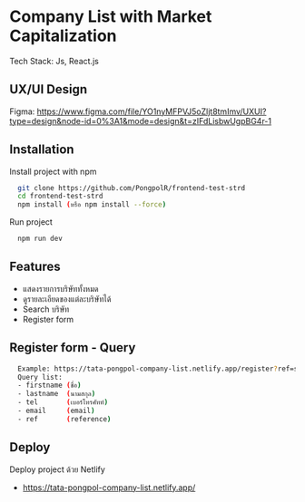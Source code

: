# Company List with Market Capitalization

Tech Stack: Js, React.js

## UX/UI Design
Figma:
https://www.figma.com/file/YO1nyMFPVJ5oZljt8tmImv/UXUI?type=design&node-id=0%3A1&mode=design&t=zIFdLisbwUgpBG4r-1

## Installation

Install project with npm

```bash
  git clone https://github.com/PongpolR/frontend-test-strd
  cd frontend-test-strd
  npm install (หรือ npm install --force)
```

Run project

```bash
  npm run dev
```

## Features

- แสดงรายการบริษัททั้งหมด
- ดูรายละเอียดของแต่ละบริษัทได้
- Search บริษัท
- Register form

## Register form - Query

```bash
  Example: https://tata-pongpol-company-list.netlify.app/register?ref=stockradars&email=example@siamsquared.com
  Query list:
  - firstname (ชื่อ)
  - lastname  (นามสกุล)
  - tel       (เบอร์โทรศัทท์)
  - email     (email)
  - ref       (reference)
```

## Deploy

Deploy project ด้วย Netlify

- https://tata-pongpol-company-list.netlify.app/
